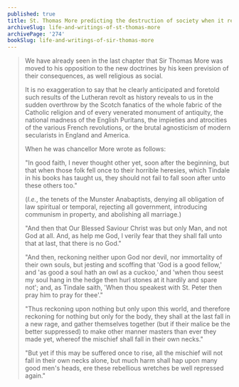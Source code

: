 ```yaml
---
published: true
title: St. Thomas More predicting the destruction of society when it rejects truth and morals
archiveSlug: life-and-writings-of-st-thomas-more
archivePage: '274'
bookSlug: life-and-writings-of-sir-thomas-more
---
```


> We have already seen in the last chapter that Sir Thomas More was moved to his opposition to the new doctrines by his keen prevision of their consequences, as well religious as social.
>
> It is no exaggeration to say that he clearly anticipated and foretold such results of the Lutheran revolt as history reveals to us in the sudden overthrow by the Scotch fanatics of the whole fabric of the Catholic religion and of every venerated monument of antiquity, the national madness of the English Puritans, the impieties and atrocities of the various French revolutions, or the brutal agnosticism of modern secularists in England and America.
>
> When he was chancellor More wrote as follows:
>
> "In good faith, I never thought other yet, soon after the beginning, but that when those folk fell once to their horrible heresies, which Tindale in his books has taught us, they should not fail to fall soon after unto these others too."
>
> (*I.e.*, the tenets of the Munster Anabaptists, denying all obligation of law spiritual or temporal, rejecting all government, introducing communism in property, and abolishing all marriage.)
>
>"And then that Our Blessed Saviour Christ was but only Man, and not God at all. And, as help me God, I verily fear that they shall fall unto that at last, that there is no God."
>
> "And then, reckoning neither upon God nor devil, nor immortality of their own souls, but jesting and scoffing that 'God is a good fellow,' and 'as good a soul hath an owl as a cuckoo,' and 'when thou seest my soul hang in the hedge then hurl stones at it hardily and spare not'; and, as Tindale saith, 'When thou speakest with St. Peter then pray him to pray for thee'."
>
> "Thus reckoning upon nothing but only upon this world, and therefore reckoning for nothing but only for the body, they shall at the last fall in a new rage, and gather themselves together (but if their malice be the better suppressed) to make other manner masters than ever they made yet, whereof the mischief shall fall in their own necks."
>
> "But yet if this may be suffered once to rise, all the mischief will not fall in their own necks alone, but much harm shall hap upon many good men's heads, ere these rebellious wretches be well repressed again."
